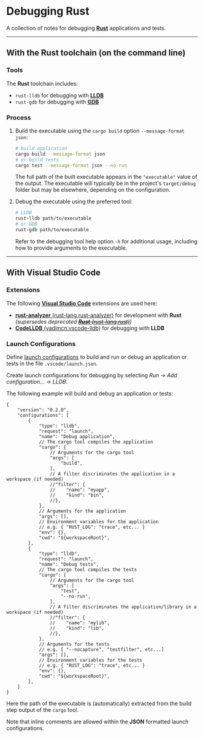 # Debugging Rust

A collection of notes for debugging [**Rust**](https://www.rust-lang.org/) applications and tests.

---

## With the Rust toolchain (on the command line)

### Tools

The **Rust** toolchain includes:
- `rust-lldb` for debugging with [**LLDB**](https://lldb.llvm.org/)
- `rust-gdb` for debugging with [**GDB**](https://www.gnu.org/software/gdb/)

### Process

1. Build the executable using the `cargo build` option `--message-format json`:

   ```bash
   # build application
   cargo build --message-format json
   # or build tests
   cargo test --message-format json --no-run
   ```
    
   The full path of the built executable appears in the `"executable"` value of the output.
   The executable will typically be in the project's `target/debug` folder but may be elsewhere, depending on the configuration.

2. Debug the executable using the preferred tool:

   ```bash
   # LLDB
   rust-lldb path/to/executable
   # or GDB
   rust-gdb path/to/executable
   ```

   Refer to the debugging tool help option `-h` for additional usage, including how to provide arguments to the executable.

---

## With Visual Studio Code

### Extensions

The following [**Visual Studio Code**](https://code.visualstudio.com/) extensions are used here:

- [**rust-analyzer** (rust-lang.rust-analyzer)](https://marketplace.visualstudio.com/items?itemName=rust-lang.rust-analyzer) for development with **Rust** *(supersedes deprecated ~~[**Rust** (rust-lang.rust)](https://marketplace.visualstudio.com/items?itemName=rust-lang.rust)~~)*
- [**CodeLLDB** (vadimcn.vscode-lldb)](https://marketplace.visualstudio.com/items?itemName=vadimcn.vscode-lldb) for debugging with **LLDB**

### Launch Configurations

Define [launch configurations](https://code.visualstudio.com/docs/editor/debugging#_launch-configurations) to build and run or debug an application or tests in the file `.vscode/launch.json`.

Create launch configurations for debugging by selecting *Run* → *Add configuration...* → *LLDB*.

The following example will build and debug an application or tests:

```text
{
    "version": "0.2.0",
    "configurations": [
        {
            "type": "lldb",
            "request": "launch",
            "name": "Debug application",
            // The cargo tool compiles the application
            "cargo": {
                // Arguments for the cargo tool
                "args": [
                    "build",
                ],
                // A filter discriminates the application in a workspace (if needed)
                //"filter": {
                //    "name": "myapp",
                //    "kind": "bin",
                //},
            },
            // Arguments for the application
            "args": [],
            // Environment variables for the application
            // e.g. { "RUST_LOG": "trace", etc... }
            "env": {},
            "cwd": "${workspaceRoot}",
        },
        {
            "type": "lldb",
            "request": "launch",
            "name": "Debug tests",
            // The cargo tool compiles the tests
            "cargo": {
                // Arguments for the cargo tool
                "args": [
                    "test",
                    "--no-run",
                ],
                // A filter discriminates the application/library in a workspace (if needed)
                //"filter": {
                //    "name": "mylib",
                //    "kind": "lib",
                //},
            },
            // Arguments for the tests
            // e.g. [ "--nocapture", "testfilter", etc...]
            "args": [],
            // Environment variables for the tests
            // e.g. { "RUST_LOG": "trace", etc... }
            "env": {},
            "cwd": "${workspaceRoot}",
        },
    ]
}
```

Here the path of the executable is (automatically) extracted from the build step output of the `cargo` tool.

Note that inline comments are allowed within the **JSON** formatted launch configurations.
